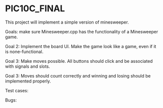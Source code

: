 # PIC10C_FINAL

This project will implement a simple version of minesweeper.

Goals: make sure Minesweeper.cpp has the functionality of a Minesweeper game. 

Goal 2: Implement the board UI. Make the game look like a game, even if it is none-functional.

Goal 3: Make moves possible. All buttons should click and be associated with signals and slots.

Goal 3: Moves should count correctly and winning and losing should be implemented properly.

Test cases:

Bugs:
